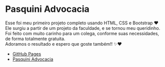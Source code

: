 # Pasquini Advocacia

Esse foi meu primeiro projeto completo usando HTML, CSS e Bootstrap ❤ <br>
Ele surgiu a partir de um projeto da faculdade, e se tornou meu queridinho. Foi feito com muito carinho para um colega, conforme suas necessidades, de forma totalmente gratuita. <br>
Adoramos o resultado e espero que goste também!! ✨❤ <br>

* [GitHub Pages](https://mclarabressan.github.io/LandingPage-Pasquini-Advocacia/) <br>
* [Pasquini Advocacia](https://pasquiniadvocacia.com.br/)
